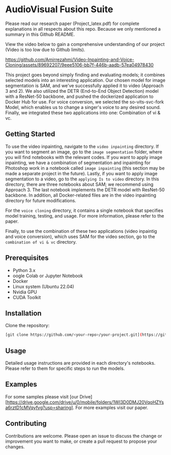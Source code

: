 # AudioVisual Fusion Suite

Please read our research paper (Project_latex.pdf) for complete explanations in all respects about this repo. Because we only mentioned a summary in this Github README. 

View the video below to gain a comprehensive understanding of our project (Video is too low due to Github limits).


https://github.com/Amirrezahmi/Video-Inpainting-and-Voice-Cloning/assets/89692207/9eee5106-bb7f-446b-aadb-57ea04978430




This project goes beyond simply finding and evaluating models; it combines selected models into an interesting application. Our chosen model for image segmentation is SAM, and we've successfully applied it to video (Approach 3 and 2). We also utilized the DETR (End-to-End Object Detection) model with a ResNet-50 backbone, and pushed the dockerized application to Docker Hub for use. For voice conversion, we selected the so-vits-svc-fork Model, which enables us to change a singer's voice to any desired sound. Finally, we integrated these two applications into one: Combination of vi & vc.

## Getting Started

To use the video inpainting, navigate to the `video inpainting` directory. If you want to segment an image, go to the `image segmentation` folder, where you will find notebooks with the relevant codes. If you want to apply image inpainting, we have a combination of segmentation and inpainting for Photoshop work in a notebook called `image inpainting` (this section may be made a separate project in the future). Lastly, if you want to apply image segmentation to a video, go to the `applying Is to video` directory. In this directory, there are three notebooks about SAM; we recommend using Approach 3. The last notebook implements the DETR model with ResNet-50 backbone. In addition, all Docker-related files are in the video inpainting directory for future modifications.

For the `voice cloning` directory, it contains a single notebook that specifies model training, testing, and usage. For more information, please refer to the paper.

Finally, to use the combination of these two applications (video inpaintig and voice conversion), which uses SAM for the video section, go to the `combination of vi & vc` directory.

## Prerequisites

  - Python 3.x
  - oogle Colab or Jupyter Notebook
  - Docker
  - Linux system (Ubuntu 22.04)
  - Nvidia GPU
  - CUDA Toolkit

## Installation

Clone the repository:

```bash
[git clone https://github.com/<your-repo>/your-project.git](https://github.com/Amirrezahmi/Video-Inpainting-and-Voice-Cloning.git)
```

## Usage

Detailed usage instructions are provided in each directory's notebooks. Please refer to them for specific steps to run the models.

## Examples

For some samples please visit [our Drive][https://drive.google.com/drive/u/0/mobile/folders/1WI3D0DMJ20VqoHZYsa6rztD1cMVqyfvg?usp=sharing]. For more examples visit our paper.

## Contributing

Contributions are welcome. Please open an issue to discuss the change or improvement you want to make, or create a pull request to propose your changes.


